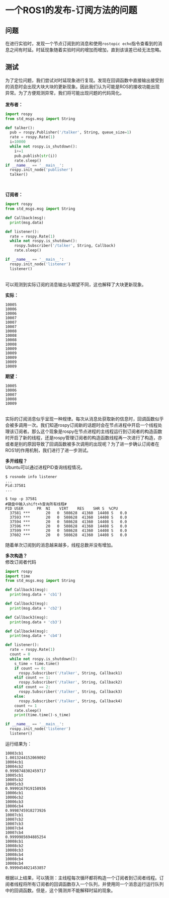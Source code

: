 # 一个ROS1的发布-订阅方法的问题

## 问题
在进行实验时，发现一个节点订阅到的消息和使用`rostopic echo`指令查看到的消息之间有时延。时延现象随着实验时间的增加而增加，直到该误差已经无法忽略。

## 测试
为了定位问题，我们尝试对时延现象进行复现。发现在回调函数中直接输出接受到的消息时会出现大块大块的更新现象。因此我们认为可能是ROS的接收功能出现异常。为了方便观测异常，我们将可能出现问题的代码简化。<br>
<br>
**发布者：**
```python
import rospy
from std_msgs.msg import String

def talker():
  pub = rospy.Publisher('/talker', String, queue_size=1)
  rate = rospy.Rate(1)
  i=10000
  while not rospy.is_shutdown():
    i+=1
    pub.publish(str(i))
    rate.sleep()
if __name__ == '__main__':
  rospy.init_node('publisher')
  talker()

```
<br>

**订阅者：**
```python
import rospy
from std_msgs.msg import String

def Callback(msg):
  print(msg.data)

def listener():
  rate = rospy.Rate(1)
  while not rospy.is_shutdown():
    rospy.Subscriber('/talker', String, Callback)
    rate.sleep()

if __name__ == '__main__':
  rospy.init_node('listener')
  listener()
```

<br>可以观测到实际订阅的消息输出与期望不同，这也解释了大块更新现象。<br>

**实际：**
```
10005
10006
10006
10007
10007
10007
10008
10008
10008
10008
10009
10009
10009
10009
10009
```

**期望：**

```
10005
10006
10007
10008
10009
```

<br>实际的订阅消息似乎呈现一种规律。每次从消息处获取新的信息时，回调函数似乎会被多调用一次。我们知道rospy订阅新的话题时会在节点进程中开启一个线程处理该订阅者。那么这个现象是rospy在节点进程的主线程运行到订阅者的构造函数时开启了新的线程，还是rospy管理订阅者的构造函数线程再一次进行了构造，亦或者是别的原因导致了回调函数被多次调用的出现呢？为了进一步确认订阅者在ROS1的作用机制，我们进行了进一步测试。<br>

**多开线程？**
<br>Ubuntu可以通过进程PID查询线程情况。
```
$ rosnode info listener
...
Pid:37581
...

$ top -p 37581
#键盘中输入shift+h查询所有线程#
PID USER      PR  NI    VIRT    RES    SHR S  %CPU 
  37581 ***       20   0  508628  41360  14408 S   0.0 
  37593 ***       20   0  508628  41360  14408 S   0.0 
  37594 ***       20   0  508628  41360  14408 S   0.0 
  37596 ***       20   0  508628  41360  14408 S   0.0 
  37599 ***       20   0  508628  41360  14408 S   0.0 
  37602 ***       20   0  508628  41360  14408 S   0.0
```
随着单次订阅到的消息越来越多，线程总数并没有增加。

**多次构造？**
<br>修改订阅者代码
```python
import rospy
import time
from std_msgs.msg import String

def Callback1(msg):
  print(msg.data + 'cb1')

def Callback2(msg):
  print(msg.data + 'cb2')

def Callback3(msg):
  print(msg.data + 'cb3')

def Callback4(msg):
  print(msg.data + 'cb4')

def listener():
  rate = rospy.Rate(1)
  count = 0
  while not rospy.is_shutdown():
    s_time = time.time()
    if count == 0:
      rospy.Subscriber('/talker', String, Callback1)
    elif count == 1:
      rospy.Subscriber('/talker', String, Callback2)
    elif count == 2:
      rospy.Subscriber('/talker', String, Callback3)
    else:
      rospy.Subscriber('/talker', String, Callback4)
    count += 1
    rate.sleep()
    print(time.time()-s_time)

if __name__ == '__main__':
  rospy.init_node('listener')
  listener()
```
运行结果为：
```
10003cb1
1.0013244152069092
10004cb1
10004cb2
0.9998748302459717
10005cb1
10005cb2
10005cb3
0.9999167919158936
10006cb1
10006cb2
10006cb3
10006cb4
0.9998745918273926
10007cb1
10007cb2
10007cb3
10007cb4
10007cb4
0.9999985694885254
10008cb1
10008cb2
10008cb3
10008cb4
10008cb4
10008cb4
0.9999454021453857
```
根据以上结果，可以猜测：主线程每次循环都将构造一个订阅者到订阅者线程。订阅者线程将所有订阅者的回调函数存入一个队列，并使用同一个消息运行运行队列中的回调函数。但是，这个猜测并不能解释时延的现象。
